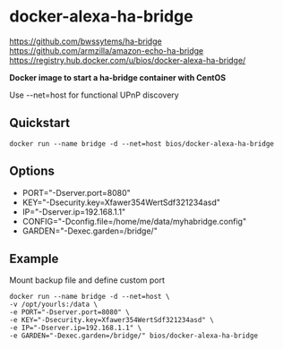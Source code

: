 docker-alexa-ha-bridge
========

https://github.com/bwssytems/ha-bridge
https://github.com/armzilla/amazon-echo-ha-bridge
https://registry.hub.docker.com/u/bios/docker-alexa-ha-bridge/

**Docker image to start a ha-bridge container with CentOS**

Use --net=host for functional UPnP discovery

Quickstart
----------

    docker run --name bridge -d --net=host bios/docker-alexa-ha-bridge

Options
-------
 - PORT="-Dserver.port=8080" 
 - KEY="-Dsecurity.key=Xfawer354WertSdf321234asd" 
 - IP="-Dserver.ip=192.168.1.1" 
 - CONFIG="-Dconfig.file=/home/me/data/myhabridge.config" 
 - GARDEN="-Dexec.garden=/bridge/" 
 

Example
-------
Mount backup file and define custom port

    docker run --name bridge -d --net=host \
    -v /opt/yourls:/data \
    -e PORT="-Dserver.port=8080" \
    -e KEY="-Dsecurity.key=Xfawer354WertSdf321234asd" \
    -e IP="-Dserver.ip=192.168.1.1" \
    -e GARDEN="-Dexec.garden=/bridge/" bios/docker-alexa-ha-bridge
